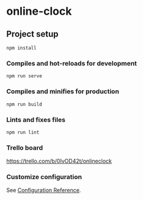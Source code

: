 # online-clock

## Project setup
```
npm install
```

### Compiles and hot-reloads for development
```
npm run serve
```

### Compiles and minifies for production
```
npm run build
```

### Lints and fixes files
```
npm run lint
```

### Trello board

https://trello.com/b/0IvOD42t/onlineclock


### Customize configuration
See [Configuration Reference](https://cli.vuejs.org/config/).
